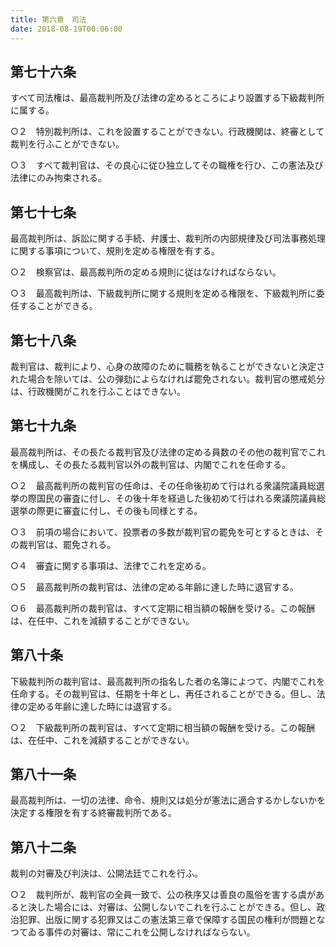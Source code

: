 ```yaml
---
title: 第六章　司法
date: 2018-08-19T00:06:00
---
```


## 第七十六条　

すべて司法権は、最高裁判所及び法律の定めるところにより設置する下級裁判所に属する。

○２　特別裁判所は、これを設置することができない。行政機関は、終審として裁判を行ふことができない。

○３　すべて裁判官は、その良心に従ひ独立してその職権を行ひ、この憲法及び法律にのみ拘束される。

## 第七十七条　

最高裁判所は、訴訟に関する手続、弁護士、裁判所の内部規律及び司法事務処理に関する事項について、規則を定める権限を有する。

○２　検察官は、最高裁判所の定める規則に従はなければならない。

○３　最高裁判所は、下級裁判所に関する規則を定める権限を、下級裁判所に委任することができる。

## 第七十八条　

裁判官は、裁判により、心身の故障のために職務を執ることができないと決定された場合を除いては、公の弾劾によらなければ罷免されない。裁判官の懲戒処分は、行政機関がこれを行ふことはできない。

## 第七十九条　

最高裁判所は、その長たる裁判官及び法律の定める員数のその他の裁判官でこれを構成し、その長たる裁判官以外の裁判官は、内閣でこれを任命する。

○２　最高裁判所の裁判官の任命は、その任命後初めて行はれる衆議院議員総選挙の際国民の審査に付し、その後十年を経過した後初めて行はれる衆議院議員総選挙の際更に審査に付し、その後も同様とする。

○３　前項の場合において、投票者の多数が裁判官の罷免を可とするときは、その裁判官は、罷免される。

○４　審査に関する事項は、法律でこれを定める。

○５　最高裁判所の裁判官は、法律の定める年齢に達した時に退官する。

○６　最高裁判所の裁判官は、すべて定期に相当額の報酬を受ける。この報酬は、在任中、これを減額することができない。

## 第八十条　

下級裁判所の裁判官は、最高裁判所の指名した者の名簿によつて、内閣でこれを任命する。その裁判官は、任期を十年とし、再任されることができる。但し、法律の定める年齢に達した時には退官する。

○２　下級裁判所の裁判官は、すべて定期に相当額の報酬を受ける。この報酬は、在任中、これを減額することができない。

## 第八十一条　

最高裁判所は、一切の法律、命令、規則又は処分が憲法に適合するかしないかを決定する権限を有する終審裁判所である。

## 第八十二条　

裁判の対審及び判決は、公開法廷でこれを行ふ。

○２　裁判所が、裁判官の全員一致で、公の秩序又は善良の風俗を害する虞があると決した場合には、対審は、公開しないでこれを行ふことができる。但し、政治犯罪、出版に関する犯罪又はこの憲法第三章で保障する国民の権利が問題となつてゐる事件の対審は、常にこれを公開しなければならない。
